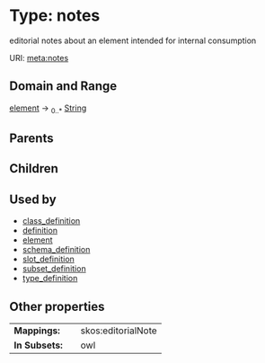 
# Type: notes


editorial notes about an element intended for internal consumption

URI: [meta:notes](https://w3id.org/biolink/biolinkml/meta/notes)


## Domain and Range

[element](element.md) ->  <sub>0..*</sub> [String](type/String.md)

## Parents


## Children


## Used by

 * [class_definition](class_definition.md)
 * [definition](definition.md)
 * [element](element.md)
 * [schema_definition](schema_definition.md)
 * [slot_definition](slot_definition.md)
 * [subset_definition](subset_definition.md)
 * [type_definition](type_definition.md)

## Other properties

|  |  |  |
| --- | --- | --- |
| **Mappings:** | | skos:editorialNote |
| **In Subsets:** | | owl |

